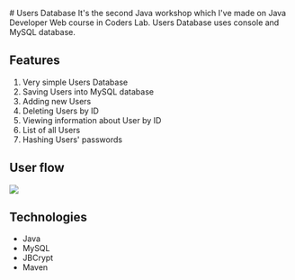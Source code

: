 ﻿
﻿# Users Database
It's the second Java workshop which I've made on Java Developer Web course in Coders Lab. Users Database uses console and MySQL database.

## Features
 1. Very simple Users Database
 2. Saving Users into MySQL database
 3. Adding new Users
 4. Deleting Users by ID
 5. Viewing information about User by ID
 6. List of all Users
 7. Hashing Users' passwords

## User flow
![](https://github.com/DamianRasilewicz/Warsztat2/blob/master/src/main/Demo/Demo.gif)
## Technologies
-   Java
-   MySQL
-   JBCrypt
-   Maven
